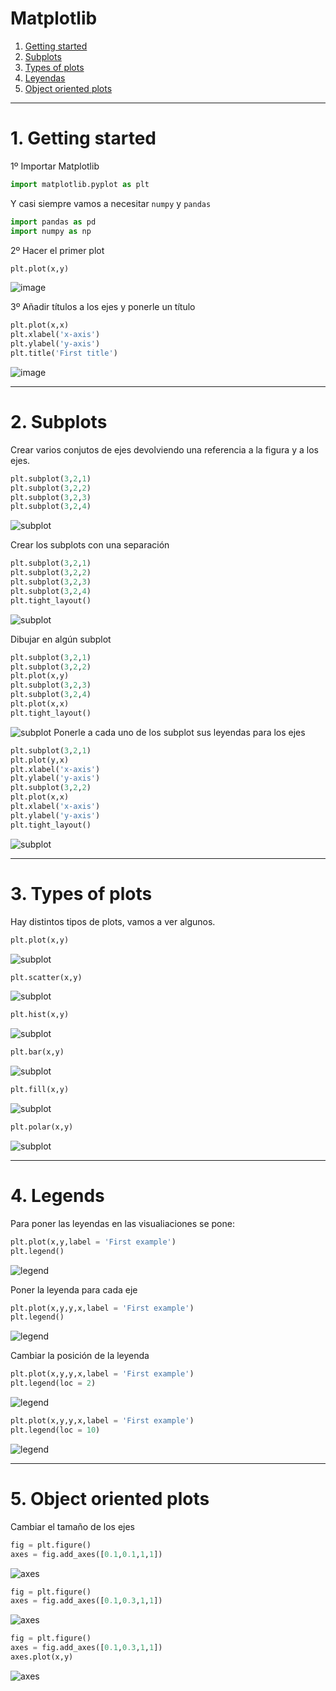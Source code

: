# Matplotlib

1. [Getting started](#schema1)
2. [Subplots](#schema2)
3. [Types of plots](#schema3)
4. [Leyendas ](#schema4)
5. [Object oriented plots](#scema5)



<hr>

<a name="schema1"></a>

# 1. Getting started
1º Importar Matplotlib
~~~python
import matplotlib.pyplot as plt
~~~
Y casi siempre vamos a necesitar `numpy` y `pandas`
~~~python
import pandas as pd
import numpy as np
~~~

2º Hacer el primer plot
~~~python
plt.plot(x,y)
~~~
![image](./image/001.png)

3º Añadir títulos a los ejes y ponerle un título
~~~python
plt.plot(x,x)
plt.xlabel('x-axis')
plt.ylabel('y-axis')
plt.title('First title')
~~~
![image](./image/first_title.png)

<hr>

<a name="schema2"></a>

# 2. Subplots
Crear varios conjutos de ejes devolviendo una referencia a la figura y a los ejes.
~~~python
plt.subplot(3,2,1)
plt.subplot(3,2,2)
plt.subplot(3,2,3)
plt.subplot(3,2,4)
~~~
![subplot](./image/subplot.png)

Crear los subplots con una separación
~~~python
plt.subplot(3,2,1)
plt.subplot(3,2,2)
plt.subplot(3,2,3)
plt.subplot(3,2,4)
plt.tight_layout()
~~~
![subplot](./image/subplot2.png)

Dibujar en algún subplot
~~~python
plt.subplot(3,2,1)
plt.subplot(3,2,2)
plt.plot(x,y)
plt.subplot(3,2,3)
plt.subplot(3,2,4)
plt.plot(x,x)
plt.tight_layout()
~~~
![subplot](./image/subplot3.png)
Ponerle a cada uno de los subplot sus leyendas para los ejes
~~~python
plt.subplot(3,2,1)
plt.plot(y,x)
plt.xlabel('x-axis')
plt.ylabel('y-axis')
plt.subplot(3,2,2)
plt.plot(x,x)
plt.xlabel('x-axis')
plt.ylabel('y-axis')
plt.tight_layout()
~~~
![subplot](./image/subplot4.png)

<hr>
<a name="schema3"></a>

# 3. Types of plots

Hay distintos tipos de plots, vamos a ver algunos.
~~~python
plt.plot(x,y)
~~~
![subplot](./image/t1.png)
~~~python
plt.scatter(x,y)
~~~
![subplot](./image/t2.png)

~~~python
plt.hist(x,y)
~~~
![subplot](./image/t3.png)

~~~python
plt.bar(x,y)
~~~
![subplot](./image/t4.png)

~~~python
plt.fill(x,y)
~~~
![subplot](./image/t5.png)

~~~python
plt.polar(x,y)
~~~
![subplot](./image/t6.png)



<hr>
<a name="schema4"></a>

# 4. Legends

Para poner las leyendas en las visualiaciones se pone:
~~~python
plt.plot(x,y,label = 'First example')
plt.legend()
~~~
![legend](./image/fe.png)

Poner la leyenda para cada eje
~~~python
plt.plot(x,y,y,x,label = 'First example')
plt.legend()
~~~
![legend](./image/l2.png)

Cambiar la posición de la leyenda
~~~python
plt.plot(x,y,y,x,label = 'First example')
plt.legend(loc = 2)
~~~

![legend](./image/l3.png)
~~~python
plt.plot(x,y,y,x,label = 'First example')
plt.legend(loc = 10)
~~~

![legend](./image/l4.png)

<hr>
<a name="schema5"></a>

# 5. Object oriented plots

Cambiar el tamaño de los ejes

~~~python
fig = plt.figure()
axes = fig.add_axes([0.1,0.1,1,1])
~~~
![axes](./image/oop1.png)

~~~python
fig = plt.figure()
axes = fig.add_axes([0.1,0.3,1,1])
~~~
![axes](./image/oop2.png)


~~~python
fig = plt.figure()
axes = fig.add_axes([0.1,0.3,1,1])
axes.plot(x,y)
~~~
![axes](./image/oop3.png)